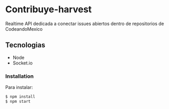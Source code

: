 # Contribuye-harvest

Realtime API dedicada a conectar issues abiertos dentro de repositorios de CodeandoMexico

## Tecnologias
  - Node
  - Socket.io

### Installation

Para instalar:

```sh
$ npm install
$ npm start
```
